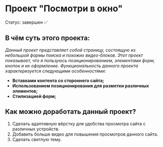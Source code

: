 # Проект "Посмотри в окно"
Статус: завершен ✅

## В чём суть этого проекта:
*Данный проект представляет собой страницу, состоящую из небольшой формы поиска и похожих видео-блоков. Этот проект показывает, что я пользуюсь позиционированием, элементами форм, кнопок и их оформление. Функциональность данного проекта характеризуется следующими особенностями:*
* **Вставками контента со стороннего сайта;**
* **Использованием позиционирования для разметки различных элементов;**
* **Стилизацией форм;**

## Как можно доработать данный проект?
1. Сделать адаптивную вёрстку для удобства просмотра сайта с различных устройств.
2. Добавить больше видео для повышения просмотров данного сайта.
3. Сделать светлую тему.
